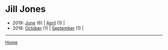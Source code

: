# Jill Jones

  * 2019: 
      [June](./jill-jones-2019-06.md) (6) | 
      [April](./jill-jones-2019-04.md) (1) | 
  * 2018: 
      [October](./jill-jones-2018-10.md) (1) | 
      [September](./jill-jones-2018-09.md) (1) | 

----

[Home](../)
